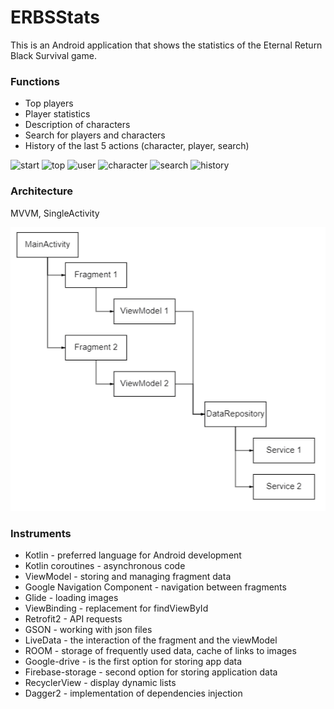 # ERBSStats
This is an Android application that shows the statistics of the Eternal Return Black Survival game.

### Functions

- Top players
- Player statistics
- Description of characters
- Search for players and characters
- History of the last 5 actions (character, player, search)

![start](gif/start.gif "start") ![top](gif/top.gif "Top players") ![user](gif/user.gif "Player statistics") ![character](gif/character.gif "Description of characters") ![search](gif/search.gif "Search for players and characters") ![history](gif/history.gif "History of the last 5 actions (character, player, search)")

### Architecture

MVVM, SingleActivity

![architecture diagram](diagram.png "architecture diagram")
         
### Instruments
- Kotlin - preferred language for Android development  
- Kotlin сoroutines - asynchronous code  
- ViewModel - storing and managing fragment data  
- Google Navigation Сomponent - navigation between fragments  
- Glide - loading images  
- ViewBinding - replacement for findViewById  
- Retrofit2  - API requests  
- GSON - working with json files  
- LiveData - the interaction of the fragment and the viewModel  
- ROOM - storage of frequently used data, cache of links to images  
- Google-drive - is the first option for storing app data  
- Firebase-storage - second option for storing application data  
- RecyclerView - display dynamic lists
- Dagger2 - implementation of dependencies injection

     
   

